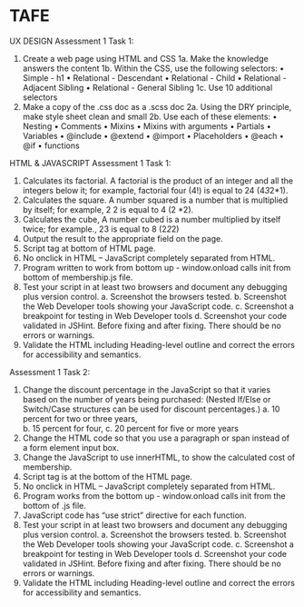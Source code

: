 # TAFE

UX DESIGN
Assessment 1 Task 1:
1. Create a web page using HTML and CSS
1a. Make the knowledge answers the content
1b. Within the CSS, use the following selectors:
• Simple - h1
• Relational - Descendant
• Relational - Child
• Relational - Adjacent Sibling
• Relational - General Sibling
1c. Use 10 additional selectors
2. Make a copy of the .css doc as a .scss doc
2a. Using the DRY principle, make style sheet clean and small
2b. Use each of these elements:
• Nesting
• Comments
• Mixins
• Mixins with arguments
• Partials
• Variables
• @include
• @extend
• @import
• Placeholders
• @each
• @if
• functions

HTML & JAVASCRIPT
Assessment 1 Task 1:
1. Calculates its factorial. A factorial is the product of an integer and all the integers below it; for example,
factorial four (4!) is equal to 24 (4*3*2*1).
2. Calculates the square. A number squared is a number that is multiplied by itself; for example, 2 2 is
equal to 4 (2 *2).
3. Calculates the cube, A number cubed is a number multiplied by itself twice; for example., 23 is equal to 8
(2*2*2)
4. Output the result to the appropriate field on the page.
5. Script tag at bottom of HTML page.
6. No onclick in HTML – JavaScript completely separated from HTML.
7. Program written to work from bottom up - window.onload calls init from bottom of membership.js file.
8. Test your script in at least two browsers and document any debugging plus version control.
a. Screenshot the browsers tested.
b. Screenshot the Web Developer tools showing your JavaScript code.
c. Screenshot a breakpoint for testing in Web Developer tools
d. Screenshot your code validated in JSHint. Before fixing and after fixing. There should be no
errors or warnings.
9. Validate the HTML including Heading-level outline and correct the errors for accessibility and semantics.

Assessment 1 Task 2:
1. Change the discount percentage in the JavaScript so that it varies based on the number of years being purchased: (Nested If/Else or Switch/Case structures can be used for discount percentages.)
a. 10 percent for two or three years,  
b. 15 percent for four, 
c. 20 percent for five or more years 
2. Change the HTML code so that you use a paragraph or span instead of a form element input box. 
3. Change the JavaScript to use innerHTML, to show the calculated cost of membership. 
4. Script tag is at the bottom of the HTML page. 
5. No onclick in HTML – JavaScript completely separated from HTML. 
6. Program works from the bottom up - window.onload calls init from the bottom of .js file.
7. JavaScript code has “use strict” directive for each function.   
8. Test your script in at least two browsers and document any debugging plus version control. 
a. Screenshot the browsers tested. 
b. Screenshot the Web Developer tools showing your JavaScript code. 
c. Screenshot a breakpoint for testing in Web Developer tools 
d. Screenshot your code validated in JSHint. Before fixing and after fixing. There should be no errors or warnings. 
9. Validate the HTML including Heading-level outline and correct the errors for accessibility and semantics. 
